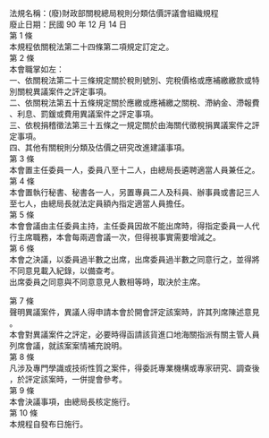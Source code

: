 法規名稱：(廢)財政部關稅總局稅則分類估價評議會組織規程  
廢止日期：民國 90 年 12 月 14 日  
第 1 條  
本規程依關稅法第二十四條第二項規定訂定之。  
第 2 條  
本會職掌如左：  
一、依關稅法第二十三條規定關於稅則號別、完稅價格或應補繳繳款或特  
別關稅異議案件之評定事項。  
二、依關稅法第五十五條規定關於應繳或應補繳之關稅、滯納金、滯報費  
、利息、罰鍰或費用異議案件之評定事項。  
三、依稅捐稽徵法第三十五條之一規定關於由海關代徵稅捐異議案件之評  
定事項。  
四、其他有關稅則分類及估價之研究改進建議事項。  
第 3 條  
本會置主任委員一人，委員八至十二人，由總局長遴聘適當人員兼任之。  
第 4 條  
本會置執行秘書、秘書各一人，另置專員二人及科員、辦事員或書記三人  
至七人，由總局長就法定員額內指定適當人員擔任。  
第 5 條  
本會會議由主任委員主持，主任委員因故不能出席時，得指定委員一人代  
行主席職務，本會每兩週會議一次，但得視事實需要增減之。  
第 6 條  
本會之決議，以委員過半數之出席，出席委員過半數之同意行之，並得將  
不同意見載入紀錄，以備查考。  
出席委員之同意與不同意意見人數相等時，取決於主席。  


第 7 條  
聲明異議案件，異議人得申請本會於開會評定該案時，許其列席陳述意見  
。  
本會對異議案件之評定，必要時得函請該貨進口地海關指派有關主管人員  
列席會議，就該案案情補充說明。  
第 8 條  
凡涉及專門學識或技術性質之案件，得委託專業機構或專家研究、調查後  
，於評定該案時，一併提會參考。  
第 9 條  
本會決議事項，由總局長核定施行。  
第 10 條  
本規程自發布日施行。  


